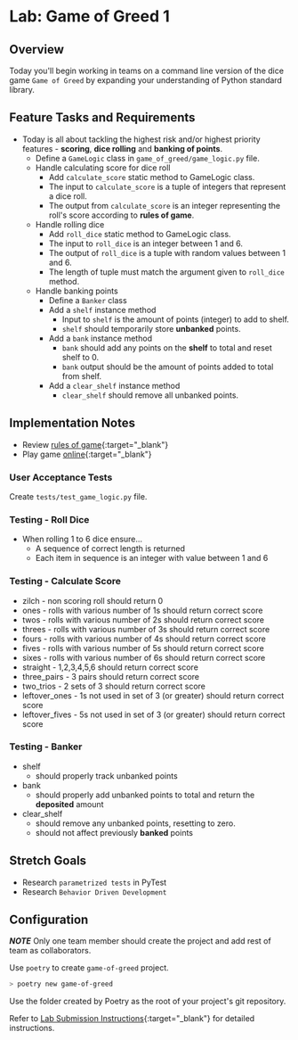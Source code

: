 # Lab: Game of Greed 1

## Overview

Today you'll begin working in teams on a command line version of the dice game `Game of Greed` by expanding your understanding of Python standard library.

## Feature Tasks and Requirements

- Today is all about tackling the highest risk and/or highest priority features - **scoring**, **dice rolling** and **banking of points**.
  - Define a `GameLogic` class in `game_of_greed/game_logic.py` file.
  - Handle calculating score for dice roll
    - Add `calculate_score` static method to GameLogic class.
    - The input to `calculate_score` is a tuple of integers that represent a dice roll.
    - The output from `calculate_score` is an integer representing the roll's score according to **rules of game**.
  - Handle rolling dice
    - Add `roll_dice` static method to GameLogic class.
    - The input to `roll_dice` is an integer between 1 and 6.
    - The output of `roll_dice` is a tuple with random values between 1 and 6.
    - The length of tuple must match the argument given to `roll_dice` method.
  - Handle banking points
    - Define a `Banker` class
    - Add a `shelf` instance method
      - Input to `shelf` is the amount of points (integer) to add to shelf.
      - `shelf` should temporarily store **unbanked** points.
    - Add a `bank` instance method
      - `bank` should add any points on the **shelf** to total and reset shelf to 0.
      - `bank` output should be the amount of points added to total from shelf.
    - Add a `clear_shelf` instance method
      - `clear_shelf` should remove all unbanked points.

## Implementation Notes

- Review [rules of game](https://en.wikipedia.org/wiki/Dice_10000){:target="\_blank"}
- Play game [online](http://www.playonlinedicegames.com/farkle){:target="\_blank"}

### User Acceptance Tests

Create `tests/test_game_logic.py` file.

### Testing - Roll Dice

- When rolling 1 to 6 dice ensure...
  - A sequence of correct length is returned
  - Each item in sequence is an integer with value between 1 and 6


### Testing - Calculate Score

- zilch - non scoring roll should return 0
- ones - rolls with various number of 1s should return correct score
- twos - rolls with various number of 2s should return correct score
- threes - rolls with various number of 3s should return correct score
- fours - rolls with various number of 4s should return correct score
- fives - rolls with various number of 5s should return correct score
- sixes - rolls with various number of 6s should return correct score
- straight - 1,2,3,4,5,6 should return correct score
- three_pairs - 3 pairs should return correct score
- two_trios - 2 sets of 3 should return correct score
- leftover_ones - 1s not used in set of 3 (or greater) should return correct score
- leftover_fives - 5s not used in set of 3 (or greater) should return correct score

### Testing - Banker

- shelf
  - should properly track unbanked points
- bank
  - should properly add unbanked points to total and return the **deposited** amount
- clear_shelf
  - should remove any unbanked points, resetting to zero.
  - should not affect previously **banked** points

## Stretch Goals

- Research `parametrized tests` in PyTest
- Research `Behavior Driven Development`

## Configuration

***NOTE*** Only one team member should create the project and add rest of team as collaborators.

Use `poetry` to create `game-of-greed` project.

```sh
> poetry new game-of-greed
```

Use the folder created by Poetry as the root of your project's git repository.

Refer to [Lab Submission Instructions](../../../reference/submission-instructions/labs/){:target="\_blank"} for detailed instructions.
